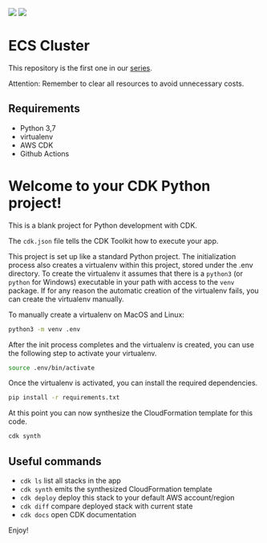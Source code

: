 ![](https://github.com/kawazoi/aws-ecs-cluster/workflows/CI/badge.svg?branch=master&event=push) ![](https://github.com/kawazoi/aws-ecs-cluster/workflows/CI/badge.svg?branch=staging&event=push)

# ECS Cluster

This repository is the first one in our [series](../README.md).

Attention: Remember to clear all resources to avoid unnecessary costs.

## Requirements

- Python 3,7
- virtualenv
- AWS CDK
- Github Actions

# Welcome to your CDK Python project!

This is a blank project for Python development with CDK.

The `cdk.json` file tells the CDK Toolkit how to execute your app.

This project is set up like a standard Python project.  The initialization
process also creates a virtualenv within this project, stored under the .env
directory.  To create the virtualenv it assumes that there is a `python3`
(or `python` for Windows) executable in your path with access to the `venv`
package. If for any reason the automatic creation of the virtualenv fails,
you can create the virtualenv manually.

To manually create a virtualenv on MacOS and Linux:

```bash
python3 -m venv .env
```

After the init process completes and the virtualenv is created, you can use the following
step to activate your virtualenv.

```bash
source .env/bin/activate
```

Once the virtualenv is activated, you can install the required dependencies.

```bash
pip install -r requirements.txt
```

At this point you can now synthesize the CloudFormation template for this code.

```bash
cdk synth
```

## Useful commands

 * `cdk ls`          list all stacks in the app
 * `cdk synth`       emits the synthesized CloudFormation template
 * `cdk deploy`      deploy this stack to your default AWS account/region
 * `cdk diff`        compare deployed stack with current state
 * `cdk docs`        open CDK documentation

Enjoy!

